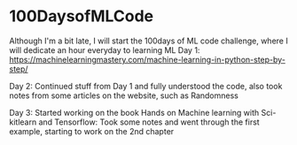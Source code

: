 # 100DaysofMLCode
Although I'm a bit late, I will start the 100days of ML code challenge, where I will dedicate an hour everyday to learning ML
Day 1: https://machinelearningmastery.com/machine-learning-in-python-step-by-step/

Day 2: Continued stuff from Day 1 and fully understood the code, also took notes from some articles on the website, such as Randomness

Day 3: Started working on the book Hands on Machine learning with Sci-kitlearn and Tensorflow: Took some notes and went through the first example, starting to work on the 2nd chapter
